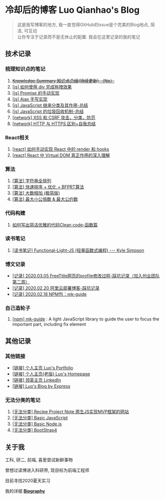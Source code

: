 # 冷却后的博客 Luo Qianhao's Blog
>这是我写博客的地方, 我一直觉得GitHub的issue是个完美的Blog地点, 简洁, 可互动  
>让你专注于记录而不是无休止的配置. 我会在这里记录的我的笔记







## 技术记录

### 梳理知识点的笔记
1. ~~[Knowledge Summary 知识点总结(持续更新) （No）](https://github.com/law-chain-hot/Blog/issues/1)~~
2. [[js] 如何使用 div 完成拖拽效果](https://github.com/law-chain-hot/Blog/issues/2)
3. [[js] Promise 的手动实现](https://github.com/law-chain-hot/Blog/issues/3)
4. [[js] Ajax 手写实现](https://github.com/law-chain-hot/Blog/issues/4)
5. [[js] JavaScript 继承分类及其作用-总结](https://github.com/law-chain-hot/Blog/issues/8)
6. [[js] JavaScript 的垃圾回收机制-总结](https://github.com/law-chain-hot/Blog/issues/10)
7. [[network] XSS 和 CSRF 攻击，分类，防范](https://github.com/law-chain-hot/Blog/blob/master/0-src/1-%E6%A2%B3%E7%90%86%E7%9F%A5%E8%AF%86%E7%82%B9/4-Network-XSS%E6%94%BB%E5%87%BB%EF%BC%8C%E5%88%86%E7%B1%BB%EF%BC%8C%E9%98%B2%E8%8C%83.md)
8. [[network] HTTP 与 HTTPS 区别+自我总结](https://github.com/law-chain-hot/Blog/issues/9)


### React相关
1. [[react] 如何手动实现 React 中的 render 和 hooks ](https://github.com/law-chain-hot/Blog/blob/master/0-src/1-%E6%A2%B3%E7%90%86%E7%9F%A5%E8%AF%86%E7%82%B9/5-React-%E5%A6%82%E4%BD%95%E6%89%8B%E5%8A%A8%E5%AE%9E%E7%8E%B0React%E4%B8%AD%E7%9A%84render%E5%92%8Chooks.md)
2. [[react] React 中 Virtual DOM 真正作用的深入理解](https://github.com/law-chain-hot/Blog/blob/master/0-src/1-%E6%A2%B3%E7%90%86%E7%9F%A5%E8%AF%86%E7%82%B9/5-React-React%E4%B8%ADVirtual%20DOM%E7%9C%9F%E6%AD%A3%E4%BD%9C%E7%94%A8%E7%9A%84%E6%B7%B1%E5%85%A5%E7%90%86%E8%A7%A3.md)

### 算法
1. [[算法] 字符串全排列](https://github.com/law-chain-hot/Blog/issues/5)
2. [[算法] 快速排序 + 优化 + BFPRT算法](https://github.com/law-chain-hot/Blog/blob/master/0-src/4-%E7%AE%97%E6%B3%95/2-%E5%BF%AB%E9%80%9F%E6%8E%92%E5%BA%8F%20%2B%20%E4%BC%98%E5%8C%96%20%2B%20BFPRT%E7%AE%97%E6%B3%95.md)
3. [[算法] 大数相加 (极简版)](https://github.com/law-chain-hot/Blog/blob/master/0-src/4-%E7%AE%97%E6%B3%95/3-%E5%A4%A7%E6%95%B0%E7%9B%B8%E5%8A%A0%EF%BC%88%E6%9E%81%E7%AE%80%E7%89%88%EF%BC%89.md)
4. [[算法] 最大小公倍数 & 最大公约数](https://github.com/law-chain-hot/Blog/blob/master/0-src/4-%E7%AE%97%E6%B3%95/4-%E6%9C%80%E5%A4%A7%E5%B0%8F%E5%85%AC%E5%80%8D%E6%95%B0%20%26%20%E6%9C%80%E5%A4%A7%E5%85%AC%E7%BA%A6%E6%95%B0.md)

### 代码构建
1. [如何写出简洁优雅的代码Clean code-函数篇](https://github.com/law-chain-hot/Blog/blob/master/0-src/5-%E4%BB%A3%E7%A0%81%E6%9E%84%E5%BB%BA/1-%E5%A6%82%E4%BD%95%E5%86%99%E5%87%BA%E7%AE%80%E6%B4%81%E4%BC%98%E9%9B%85%E7%9A%84%E4%BB%A3%E7%A0%81Clean%20code-%E5%87%BD%E6%95%B0%E7%AF%87.md)

### 读书笔记
1. [[读书笔记] Functional-Light-JS (轻量函数式编程) --- Kyle Simpson](https://github.com/law-chain-hot/Blog/blob/master/0-src/6-%E8%AF%BB%E4%B9%A6%E7%AC%94%E8%AE%B0/1-Functional%20Light%20JS.md)

### 博文记录
- [[记录] 2020.03.05 FreeTitle网页的profile修改过程-踩坑记录（加入创业团队第二周）](https://github.com/law-chain-hot/Blog/issues/11)
- [[记录] 2020.02.20 阿里云部署博客-踩坑记录](https://github.com/law-chain-hot/Blog/blob/master/0-src/3-%E6%97%A5%E5%B8%B8%E8%AE%B0%E5%BD%95/2-%5B2020.02.21%5DWeek5.5%20%E9%98%BF%E9%87%8C%E4%BA%91%E9%83%A8%E7%BD%B2%E5%8D%9A%E5%AE%A2%E8%B8%A9%E5%9D%91.md)
- [[记录] 2020.02.18 NPM包：mk-guide](https://github.com/law-chain-hot/Blog/blob/master/0-src/3-%E6%97%A5%E5%B8%B8%E8%AE%B0%E5%BD%95/1-%5B2020.02.18%5DWeek5.2%20NPM%E5%8C%85.md)

### 自己造轮子
1. [[npm] mk-guide](https://github.com/law-chain-hot/Blog/blob/master/0-src/2-%E8%87%AA%E5%B7%B1%E5%86%99%E7%9A%84%E8%BD%AE%E5%AD%90/1-%E6%96%B0%E6%89%8B%E5%BC%95%E5%AF%BC%E7%BB%84%E4%BB%B6%5B%E7%B1%BB%E4%BC%BC%E4%BA%8EIntro.js%E5%92%8CDriver.js%5D.md) : A light JavaScript library to guide the user to focus the important part, including fix element








## 其他记录

### 其他链接
- [[链接] 个人主页 Luo's Portfolio](https://law-chain-hot.github.io/portfolio)  
- [[链接] 个人主页(老版) Luo's Homepage](https://law-chain-hot.github.io/homepage)
- [[链接] 领英主页 LinkedIn ](https://www.linkedin.com/in/qianhao-luo-472974177/)
- [[链接] Luo's Blog by Express ](http://118.31.9.121/)


### 无法分类的笔记
1. [[无法分类] Recipe Project Note 原生JS实现MVP框架的网站](https://github.com/law-chain-hot/md-all-notes/issues/4)  
2. [[无法分类] Basic JavaScript](https://github.com/law-chain-hot/md-all-notes/issues/5)    
3. [[无法分类] Basic Node.js](https://github.com/law-chain-hot/md-all-notes/issues/6)  
4. [[无法分类] BootStrap4](https://github.com/law-chain-hot/md-all-notes/issues/7)  





 


## 关于我
工科, 研二, 前端, 喜爱尝试新鲜事物

曾想过读博进入科研界, 现目标为前端工程师

目前寻找2020夏天实习  

我的详细 **[Biography](https://github.com/law-chain-hot/Blog/tree/master/0-src/0-%E5%85%B3%E4%BA%8EAbout)**